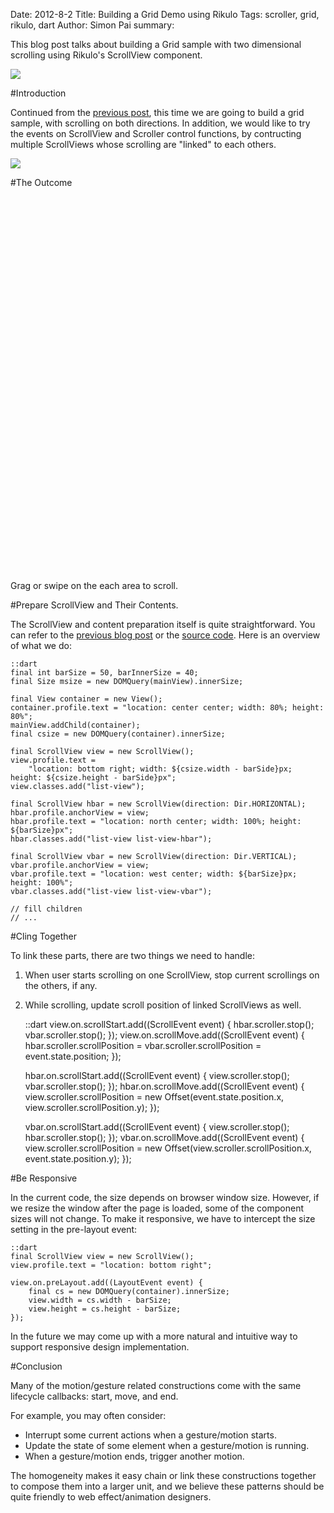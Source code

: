 Date: 2012-8-2
Title: Building a Grid Demo using Rikulo
Tags: scroller, grid, rikulo, dart
Author: Simon Pai
summary: <p>This blog post talks about building a Grid sample with two dimensional scrolling using Rikulo's ScrollView component.</p><img src="http://static.rikulo.org/blogs/tutorial/grid-view/grid-view-sample.png" class="center-blog-image" />

#Introduction

Continued from the [previous post](http://blog.rikulo.org/posts/2012/Jul/Tutorial/building-a-list-view-demo-using-rikulo/), this time we are going to build a grid sample, with scrolling on both directions. In addition, we would like to try the events on ScrollView and Scroller control functions, by contructing multiple ScrollViews whose scrolling are "linked" to each others.

<img src="http://static.rikulo.org/blogs/tutorial/grid-view/grid-view-design.png" class="center-blog-image" />



#The Outcome

<p>
<link rel="stylesheet" type="text/css" href="http://static.rikulo.org/blogs/_common/view.css" />
<link rel="stylesheet" type="text/css" href="http://static.rikulo.org/blogs/tutorial/grid-view/scroll-view.css" />
<div id="v-main" class="center-blog-image" style="width:600px;height:600px"></div>
<script type="application/dart" src="http://static.rikulo.org/blogs/tutorial/grid-view/GridViewDemo.dart"></script>
<script src="http://static.rikulo.org/blogs/_common/dart.js"></script>
</p>

Grag or swipe on the each area to scroll. 



#Prepare ScrollView and Their Contents.

The ScrollView and content preparation itself is quite straightforward. You can refer to the [previous blog post](http://blog.rikulo.org/posts/2012/Jul/Tutorial/building-a-list-view-demo-using-rikulo/) or the [source code](http://github.com/rikulo/ui/blob/master/samples/scroll-view/GridViewDemo.dart). Here is an overview of what we do:

	::dart
	final int barSize = 50, barInnerSize = 40;
	final Size msize = new DOMQuery(mainView).innerSize;
	
	final View container = new View();
	container.profile.text = "location: center center; width: 80%; height: 80%";
	mainView.addChild(container);
	final csize = new DOMQuery(container).innerSize;
	
	final ScrollView view = new ScrollView();
	view.profile.text = 
		"location: bottom right; width: ${csize.width - barSide}px; height: ${csize.height - barSide}px";
	view.classes.add("list-view");
	
	final ScrollView hbar = new ScrollView(direction: Dir.HORIZONTAL);
	hbar.profile.anchorView = view;
	hbar.profile.text = "location: north center; width: 100%; height: ${barSize}px";
	hbar.classes.add("list-view list-view-hbar");
	
	final ScrollView vbar = new ScrollView(direction: Dir.VERTICAL);
	vbar.profile.anchorView = view;
	vbar.profile.text = "location: west center; width: ${barSize}px; height: 100%";
	vbar.classes.add("list-view list-view-vbar");
	
	// fill children
	// ...



#Cling Together

To link these parts, there are two things we need to handle:
1. When user starts scrolling on one ScrollView, stop current scrollings on the others, if any.
2. While scrolling, update scroll position of linked ScrollViews as well.

	::dart
	view.on.scrollStart.add((ScrollEvent event) {
		hbar.scroller.stop();
		vbar.scroller.stop();
	});
	view.on.scrollMove.add((ScrollEvent event) {
		hbar.scroller.scrollPosition = vbar.scroller.scrollPosition = event.state.position;
	});
	
	hbar.on.scrollStart.add((ScrollEvent event) {
		view.scroller.stop();
		vbar.scroller.stop();
	});
	hbar.on.scrollMove.add((ScrollEvent event) {
		view.scroller.scrollPosition = 
			new Offset(event.state.position.x, view.scroller.scrollPosition.y);
	});
	
	vbar.on.scrollStart.add((ScrollEvent event) {
		view.scroller.stop();
		hbar.scroller.stop();
	});
	vbar.on.scrollMove.add((ScrollEvent event) {
		view.scroller.scrollPosition = 
			new Offset(view.scroller.scrollPosition.x, event.state.position.y);
	});



#Be Responsive

In the current code, the size depends on browser window size. However, if we resize the window after the page is loaded, some of the component sizes will not change. To make it responsive, we have to intercept the size setting in the pre-layout event:

	::dart
	final ScrollView view = new ScrollView();
	view.profile.text = "location: bottom right";
	
	view.on.preLayout.add((LayoutEvent event) {
		final cs = new DOMQuery(container).innerSize;
		view.width = cs.width - barSize;
		view.height = cs.height - barSize;
	});

In the future we may come up with a more natural and intuitive way to support responsive design  implementation.



#Conclusion

Many of the motion/gesture related constructions come with the same lifecycle callbacks: start, move, and end. 

For example, you may often consider:

* Interrupt some current actions when a gesture/motion starts.
* Update the state of some element when a gesture/motion is running.
* When a gesture/motion ends, trigger another motion.

The homogeneity makes it easy chain or link these constructions together to compose them into a larger unit, and we believe these patterns should be quite friendly to web effect/animation designers.


